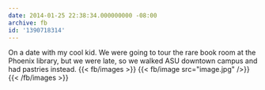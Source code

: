 ```yaml
---
date: 2014-01-25 22:38:34.000000000 -08:00
archive: fb
id: '1390718314'
---
```


On a date with my cool kid. We were going to tour the rare book room at the Phoenix library, but we were late, so we walked ASU downtown campus and had pastries instead.
{{< fb/images >}}
{{< fb/image src="image.jpg" />}}
{{< /fb/images >}}
